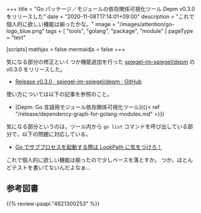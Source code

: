 +++
title = "Go パッケージ／モジュールの依存関係可視化ツール Depm v0.3.0 をリリースした"
date =  "2020-11-08T17:14:01+09:00"
description = "これで個人的に欲しい機能は揃ったかな。"
image = "/images/attention/go-logo_blue.png"
tags  = [ "tools", "golang", "package", "module" ]
pageType = "text"

[scripts]
  mathjax = false
  mermaidjs = false
+++

気になる部分の修正といくつか機能追加を行った [spiegel-im-spiegel/depm][depm] の v0.3.0 をリリースした。

- [Release v0.3.0 · spiegel-im-spiegel/depm · GitHub](https://github.com/spiegel-im-spiegel/depm/releases/tag/v0.3.0)

使い方については以下の記事を参照のこと。

- [Depm: Go 言語用モジュール依存関係可視化ツール]({{< ref "/release/dependency-graph-for-golang-modules.md" >}})

気になる部分というのは，ツール内から `go list` コマンドを呼び出している部分で，以下の問題に対応している。

- [Go でサブプロセスを起動する際は LookPath に気をつけろ！](https://zenn.dev/spiegel/articles/20201107-lookpath-by-golang)

これで個人的に欲しい機能は揃ったので少しペースを落とすか。
つか，ほとんどテストを書いてないんだよなぁ...

[Go]: https://go.dev/
[depm]: https://github.com/spiegel-im-spiegel/depm "spiegel-im-spiegel/depm: Visualize depndency packages and modules"

## 参考図書

{{% review-paapi "4621300253" %}} <!-- プログラミング言語Go -->
